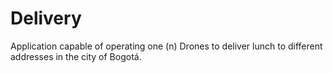 # Delivery
 Application capable of operating one (n) Drones to deliver lunch to different addresses in the city of Bogotá.
